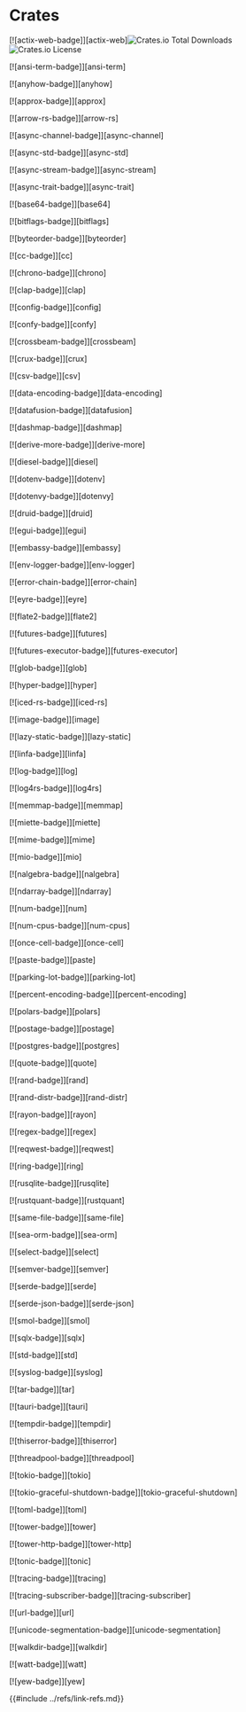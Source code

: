 # Crates

  [![actix-web-badge]][actix-web]![Crates.io Total Downloads](https://img.shields.io/crates/d/actix-web)![Crates.io License](https://img.shields.io/crates/l/actix-web)

[![ansi-term-badge]][ansi-term]

  [![anyhow-badge]][anyhow]

  [![approx-badge]][approx]

  [![arrow-rs-badge]][arrow-rs]

  [![async-channel-badge]][async-channel]

  [![async-std-badge]][async-std]

  [![async-stream-badge]][async-stream]

  [![async-trait-badge]][async-trait]

[![base64-badge]][base64]

[![bitflags-badge]][bitflags]

[![byteorder-badge]][byteorder]

[![cc-badge]][cc]

[![chrono-badge]][chrono]

  [![clap-badge]][clap]

  [![config-badge]][config]

  [![confy-badge]][confy]

[![crossbeam-badge]][crossbeam]

  [![crux-badge]][crux]

[![csv-badge]][csv]

[![data-encoding-badge]][data-encoding]

  [![datafusion-badge]][datafusion]

  [![dashmap-badge]][dashmap]

  [![derive-more-badge]][derive-more]

  [![diesel-badge]][diesel]

[![dotenv-badge]][dotenv]

[![dotenvy-badge]][dotenvy]

[![druid-badge]][druid]

[![egui-badge]][egui]

  [![embassy-badge]][embassy]

[![env-logger-badge]][env-logger]

[![error-chain-badge]][error-chain]

[![eyre-badge]][eyre]

[![flate2-badge]][flate2]

[![futures-badge]][futures]

[![futures-executor-badge]][futures-executor]

[![glob-badge]][glob]

[![hyper-badge]][hyper]

[![iced-rs-badge]][iced-rs]

[![image-badge]][image]

[![lazy-static-badge]][lazy-static]

[![linfa-badge]][linfa]

[![log-badge]][log]

[![log4rs-badge]][log4rs]

[![memmap-badge]][memmap]

[![miette-badge]][miette]

[![mime-badge]][mime]

  [![mio-badge]][mio]

[![nalgebra-badge]][nalgebra]

[![ndarray-badge]][ndarray]

[![num-badge]][num]

[![num-cpus-badge]][num-cpus]

[![once-cell-badge]][once-cell]

[![paste-badge]][paste]

[![parking-lot-badge]][parking-lot]

[![percent-encoding-badge]][percent-encoding]

[![polars-badge]][polars]

[![postage-badge]][postage]

[![postgres-badge]][postgres]

[![quote-badge]][quote]

[![rand-badge]][rand]

[![rand-distr-badge]][rand-distr]

[![rayon-badge]][rayon]

[![regex-badge]][regex]

[![reqwest-badge]][reqwest]

[![ring-badge]][ring]

[![rusqlite-badge]][rusqlite]

[![rustquant-badge]][rustquant]

[![same-file-badge]][same-file]

[![sea-orm-badge]][sea-orm]

[![select-badge]][select]

[![semver-badge]][semver]

[![serde-badge]][serde]

[![serde-json-badge]][serde-json]

  [![smol-badge]][smol]

[![sqlx-badge]][sqlx]

[![std-badge]][std]

[![syslog-badge]][syslog]

[![tar-badge]][tar]

[![tauri-badge]][tauri]

[![tempdir-badge]][tempdir]

[![thiserror-badge]][thiserror]

[![threadpool-badge]][threadpool]

[![tokio-badge]][tokio]

[![tokio-graceful-shutdown-badge]][tokio-graceful-shutdown]

[![toml-badge]][toml]

[![tower-badge]][tower]

[![tower-http-badge]][tower-http]

[![tonic-badge]][tonic]

[![tracing-badge]][tracing]

[![tracing-subscriber-badge]][tracing-subscriber]

[![url-badge]][url]

[![unicode-segmentation-badge]][unicode-segmentation]

[![walkdir-badge]][walkdir]

[![watt-badge]][watt]

[![yew-badge]][yew]

{{#include ../refs/link-refs.md}}
